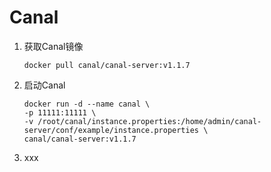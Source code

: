 # Canal

1. 获取Canal镜像

   ```shell
   docker pull canal/canal-server:v1.1.7
   ```

2. 启动Canal

   ```shell
   docker run -d --name canal \
   -p 11111:11111 \
   -v /root/canal/instance.properties:/home/admin/canal-server/conf/example/instance.properties \
   canal/canal-server:v1.1.7 
   ```

   

3. xxx